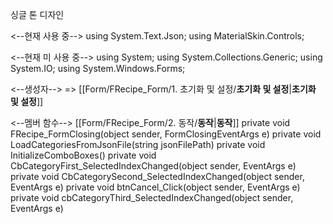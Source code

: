 싱글 톤 디자인

<--현재 사용 중-->
	using System.Text.Json;
	using MaterialSkin.Controls;

<--현재 미 사용 중-->
	using System;
	using System.Collections.Generic;
	using System.IO;
	using System.Windows.Forms;


<--생성자-->
	=> [[Form/FRecipe_Form/1. 초기화 및 설정/__초기화 및 설정__|__초기화 및 설정__]]

<--멤버 함수--> [[Form/FRecipe_Form/2. 동작/__동작__|__동작__]]
	private void FRecipe_FormClosing(object sender, FormClosingEventArgs e)
	private void LoadCategoriesFromJsonFile(string jsonFilePath)
	private void InitializeComboBoxes()
	private void CbCategoryFirst_SelectedIndexChanged(object sender, EventArgs e)
	private void CbCategorySecond_SelectedIndexChanged(object sender, EventArgs e)
	private void btnCancel_Click(object sender, EventArgs e)
	private void cbCategoryThird_SelectedIndexChanged(object sender, EventArgs e)